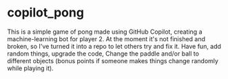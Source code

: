 # copilot_pong
This is a simple game of pong made using GitHub Copilot, creating a machine-learning bot for player 2.
At the moment it's not finished and broken, so I've turned it into a repo to let others try and fix it.
Have fun, add random things, upgrade the code, 
Change the paddle and/or ball to different objects (bonus points if someone makes things change randomly while playing it).
